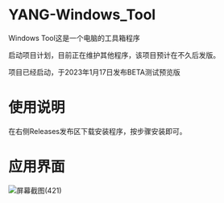 # YANG-Windows_Tool
Windows Tool这是一个电脑的工具箱程序

启动项目计划，目前正在维护其他程序，该项目预计在不久后发版。

项目已经启动，于2023年1月17日发布BETA测试预览版
# 使用说明
在右侧Releases发布区下载安装程序，按步骤安装即可。

# 应用界面
![屏幕截图(421)](https://user-images.githubusercontent.com/39414350/212809069-5bb7f8e1-4542-4fb8-962b-b807b1282c48.png)

